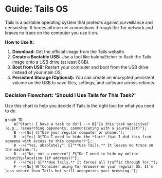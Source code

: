 # Guide: Tails OS

Tails is a portable operating system that protects against surveillance and censorship. It forces all internet connections through the Tor network and leaves no trace on the computer you use it on.

**How to Use It:**
1.  **Download:** Get the official image from the Tails website.
2.  **Create a Bootable USB:** Use a tool like balenaEtcher to flash the Tails image onto a USB drive (at least 8GB).
3.  **Boot from USB:** Restart your computer and boot from the USB drive instead of your main OS.
4.  **Persistent Storage (Optional):** You can create an encrypted persistent volume on the USB to save files, settings, and software across reboots.

### Decision Flowchart: 'Should I Use Tails for This Task?'
Use this chart to help you decide if Tails is the right tool for what you need to do.

```mermaid
graph TD
    A["Start: I have a task to do"] --> B{"Is this task sensitive? (e.g., researching opponents, communicating with a journalist)"};
    B -->|No| C["Use your regular computer or phone."];
    B -->|Yes| D{"Do I need to hide the *fact* that I did this from someone with access to this computer?"};
    D -->|"Yes, absolutely"| E["**Use Tails.** It leaves no trace on the machine."];
    D -->|"No, not a concern"| F{"Do I need to hide my online identity/location (IP address)?"};
    F -->|Yes| G["**Use Tails.** It forces all traffic through Tor."];
    F -->|No| H["Consider using Tor Browser on your regular OS. It's less secure than Tails but still anonymizes your browsing."];
```
